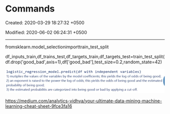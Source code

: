 # Commands

Created: 2020-03-29 18:27:32 +0500

Modified: 2020-06-02 06:24:31 +0500

---

fromsklearn.model_selectionimporttrain_test_split



df_inputs_train,df_trains_test,df_targets_train,df_targets_test=train_test_split(df.drop('good_bad',axis=1),df['good_bad'],test_size=0.2,random_state=42)



![](media/Commands-image1.png)



<https://medium.com/analytics-vidhya/your-ultimate-data-mining-machine-learning-cheat-sheet-9fce3fa16>

